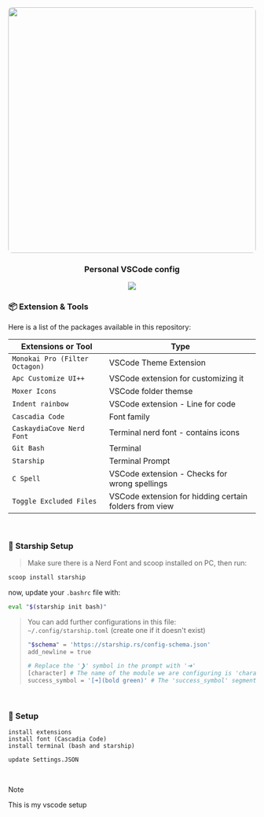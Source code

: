 <div align="center"><a name="readme-top"></a>

<img height="500" width="100%" src="https://github.com/seths10/personal-vscode-config/assets/59029978/3cca62b5-94d0-4605-9826-c9cd79d2ee8a" style="object-fit: cover; border-radius: 8px;" >

<br/>

<h3>Personal VSCode config</h4>

![](https://raw.githubusercontent.com/andreasbm/readme/master/assets/lines/aqua.png)
</div>

### 📦 Extension & Tools

Here is a list of the packages available in this repository:

| Extensions or Tool                             | Type                                                              |
| ---------------------------------------- | ------------------------------------------------------------------------ |
| `Monokai Pro (Filter Octagon)`           | VSCode Theme Extension              |
| `Apc Customize UI++`   | VSCode extension for customizing it        |
| `Moxer Icons`           | VSCode folder themse          |
| `Indent rainbow` | VSCode extension - Line for code |
| `Cascadia Code` | Font family |
| `CaskaydiaCove Nerd Font` | Terminal nerd font - contains icons  |
| `Git Bash` | Terminal  |
| `Starship` | Terminal Prompt  |
| `C Spell` | VSCode extension - Checks for wrong spellings  |
| `Toggle Excluded Files` | VSCode extension for hidding certain folders from view  |

<br/>

### 🔨 Starship Setup

> Make sure there is a Nerd Font and scoop installed on PC,
> then run:

```bash
scoop install starship
```

now, update your `.bashrc` file with:

```bash
eval "$(starship init bash)"
```

> You can add further configurations in this file:  `~/.config/starship.toml` (create one if it doesn't exist)
>
> ```bash
> "$schema" = 'https://starship.rs/config-schema.json'
> add_newline = true
>
> # Replace the '❯' symbol in the prompt with '➜'
> [character] # The name of the module we are configuring is 'character'
> success_symbol = '[➜](bold green)' # The 'success_symbol' segment is being set to '➜' with the color 'bold green'
>
> ```
>

<br/>

### 🔨 Setup

```tsx
install extensions
install font (Cascadia Code)
install terminal (bash and starship)

update Settings.JSON
```

<br/>

> [!NOTE]
> 
> This is my vscode setup
